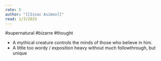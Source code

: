 ```yaml
---
rate: 5
author: "[[Issac Asimov]]"
read: 1/3/2023
---
```


#supernatural #bizarre #thought 

- A mythical creature controls the minds of those who believe in him.
- A little too wordy / exposition heavy without much followthrough, but unique